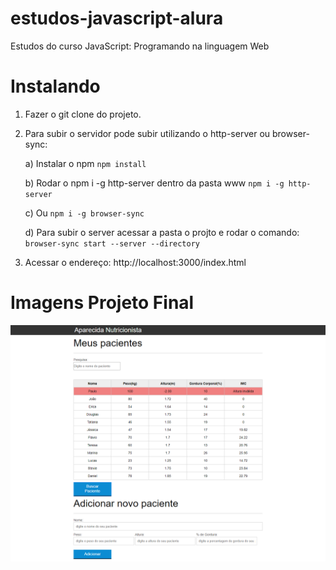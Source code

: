 # estudos-javascript-alura
Estudos do curso JavaScript: Programando na linguagem Web


# Instalando

 1) Fazer o git clone do projeto.

 2) Para subir o servidor pode subir utilizando o http-server ou browser-sync:

     
     a) Instalar o npm
        ```
         npm install
        ```
     
     b) Rodar o  npm i -g http-server dentro da pasta www
        ```
         npm i -g http-server
        ```
     
     c) Ou 
        ```
        npm i -g browser-sync
        ```
     
     d) Para subir o server acessar a pasta o projto e rodar o comando: 
         ```
        browser-sync start --server --directory
         ```
 
 3) Acessar o endereço: http://localhost:3000/index.html


# Imagens Projeto Final
  
  ![alt text](docs/AparecidaNutricao.png "PrintScreen Projeto Final")